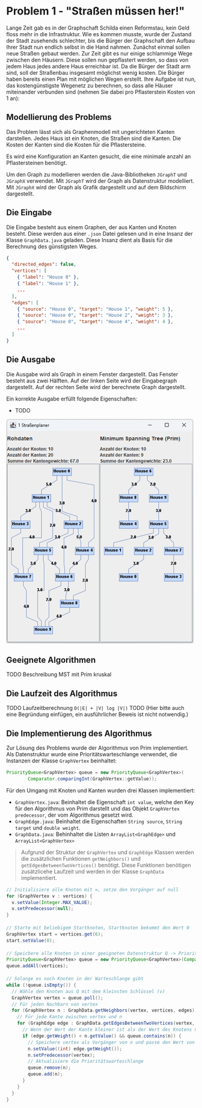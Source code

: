 # Problem 1 - "Straßen müssen her!"

Lange Zeit gab es in der Graphschaft Schilda einen Reformstau, kein Geld floss mehr in die Infrastruktur. Wie es kommen musste, wurde der Zustand der Stadt zusehends schlechter, bis die Bürger der Graphschaft den Aufbau Ihrer Stadt nun endlich selbst in die Hand nahmen. Zunächst einmal sollen neue Straßen gebaut werden. Zur Zeit gibt es nur einige schlammige Wege zwischen den Häusern. Diese sollen nun gepflastert werden, so dass von jedem Haus jedes andere Haus erreichbar ist. Da die Bürger der Stadt arm sind, soll der Straßenbau insgesamt möglichst wenig kosten. Die Bürger haben bereits einen Plan mit möglichen Wegen erstellt. Ihre Aufgabe ist nun, das kostengünstigste Wegenetz zu berechnen, so dass alle Häuser miteinander verbunden sind (nehmen Sie dabei pro Pflasterstein Kosten von 1 an):

## Modellierung des Problems

Das Problem lässt sich als Graphenmodell mit ungerichteten Kanten darstellen. Jedes Haus ist ein Knoten, die Straßen sind die Kanten. Die Kosten der Kanten sind die Kosten für die Pflastersteine. 

Es wird eine Konfiguration an Kanten gesucht, die eine minimale anzahl an Pflastersteinen benötigt.

Um den Graph zu modellieren werden die Java-Bibliotheken `JGraphT` und `JGraphX` verwendet. Mit `JGraphT` wird der Graph als Datenstruktur modelliert. Mit `JGraphX` wird der Graph als Grafik dargestellt und auf dem Bildschirm dargestellt.

## Die Eingabe

Die Eingabe besteht aus einem Graphen, der aus Kanten und Knoten besteht. Diese werden aus einer `.json` Datei gelesen und in eine Insanz der Klasse `GraphData.java` geladen. Diese Insanz dient als Basis für die Berechnung des günstigsten Weges.


``` json
{
  "directed_edges": false,
  "vertices": [
    { "label": "House 0" },
    { "label": "House 1" },
    ...
  ],
  "edges": [
    { "source": "House 0", "target": "House 1", "weight": 5 },
    { "source": "House 0", "target": "House 2", "weight": 3 },
    { "source": "House 0", "target": "House 4", "weight": 4 },
    ...
  ]
}
```

## Die Ausgabe

Die Ausgabe wird als Graph in einem Fenster dargestellt. Das Fenster besteht aus zwei Hälften. Auf der linken Seite wird der Eingabegraph dargestellt. Auf der rechten Seite wird der berechnete Graph dargestellt. 

Ein korrekte Ausgabe erfüllt folgende Eigenschaften:

- TODO

![Problem1](images/problem1.png)

## Geeignete Algorithmen

TODO Beschreibung MST mit Prim kruskal 

## Die Laufzeit des Algorithmus

TODO Laufzeitberechnung `O(|E| + |V| log |V|)`
TODO (Hier bitte auch eine Begründung einfügen, ein ausführlicher Beweis ist nicht notwendig.)

## Die Implementierung des Algorithmus

Zur Lösung des Problems wurde der Algorithmus von Prim implementiert. Als Datenstruktur wurde eine Prioritätswarteschlange verwendet, die Instanzen der Klasse `GraphVertex` beinhaltet: 

``` java
PriorityQueue<GraphVertex> queue = new PriorityQueue<GraphVertex>(
        Comparator.comparingInt(GraphVertex::getValue));
```

Für den Umgang mit Knoten und Kanten wurden drei Klassen implementiert:

- `GraphVertex.java`: Beinhaltet die Eigenschaft `int value`, welche den Key für den Algorithmus von Prim darstellt und das Objekt `GraphVertex predecessor`, der vom Algorithmus gesetzt wird.
- `GraphEdge.java`: Beinhaltet die Eigenschaften `String source`, `String target` und `double weight`.
- `GraphData.java`: Behinhaltet die Listen `ArrayList<GraphEdge>` und `ArrayList<GraphVertex>`

> Aufgrund der Struktur der `GraphVertex` und `GraphEdge` Klassen werden die zusätzlichen Funktionen `getNeighbors()` und `getEdgesBetweenTwoVertices()` benötigt. Diese Funktionen benötigen zusätzlicehe Laufzeit und werden in der Klasse `GraphData` implementiert.


``` java
// Initialisiere alle Knoten mit ∞, setze den Vorgänger auf null
for (GraphVertex v : vertices) {
  v.setValue(Integer.MAX_VALUE);
  v.setPredecessor(null);
}

// Starte mit beliebigem Startknoten, Startknoten bekommt den Wert 0
GraphVertex start = vertices.get(6);
start.setValue(0);

// Speichere alle Knoten in einer geeigneten Datenstruktur Q -> Prioritätswarteschlange
PriorityQueue<GraphVertex> queue = new PriorityQueue<GraphVertex>(Comparator.comparingInt(GraphVertex::getValue));
queue.addAll(vertices);

// Solange es noch Knoten in der Warteschlange gibt
while (!queue.isEmpty()) {
  // Wähle den Knoten aus Q mit dem kleinsten Schlüssel (v)
  GraphVertex vertex = queue.poll();
  // Für jeden Nachbarn von vertex 
  for (GraphVertex n : GraphData.getNeighbors(vertex, vertices, edges)) {
    // Für jede Kante zwischen vertex und n
    for (GraphEdge edge : GraphData.getEdgesBetweenTwoVertices(vertex, n, edges)) {
      // Wenn der Wert der Kante kleiner ist als der Wert des Knotens und der Knoten noch in Q ist
      if (edge.getWeight() < n.getValue() && queue.contains(n)) {
        // Speichere vertex als Vorgänger von n und passe den Wert von n an
        n.setValue((int) edge.getWeight());
        n.setPredecessor(vertex);
        // Aktualisiere die Prioritätswarteschlange
        queue.remove(n);
        queue.add(n);
      }
    }
  }
}
```
